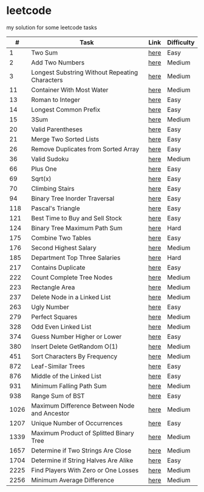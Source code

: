 # leetcode
my solution for some leetcode tasks

| # | Task  |  Link  | Difficulty |
| ------------------- | ------------------- | ------------------- | ------------------- |
| 1 | Two Sum | [here](https://github.com/ParshinAD/leetcode/blob/c1be73e46fd3ff7ab9c2abca2909c97621659dab/algorithms/1.%20Two%20Sum.md)| Easy |
| 2 | Add Two Numbers | [here](https://github.com/ParshinAD/leetcode/blob/c1be73e46fd3ff7ab9c2abca2909c97621659dab/algorithms/2.%20Add%20Two%20Numbers.md)| Medium |
| 3 | Longest Substring Without Repeating Characters | [here](https://github.com/ParshinAD/leetcode/blob/11f9c3c455f47c93b549f661d6a19cb9f657849a/algorithms/3.%20Longest%20Substring%20Without%20Repeating%20Characters.md) | Medium |
| 11 | Container With Most Water | [here](https://github.com/ParshinAD/leetcode/blob/0ecda13ebda12f702d9fed3c4dc9f319e5f570cd/algorithms/11.%20Container%20With%20Most%20Water.md) | Medium |
| 13 | Roman to Integer | [here](https://github.com/ParshinAD/leetcode/blob/c1be73e46fd3ff7ab9c2abca2909c97621659dab/algorithms/13.%20Roman%20to%20Integer.md) | Easy |
| 14 | Longest Common Prefix | [here](https://github.com/ParshinAD/leetcode/blob/a94aa556e7a44d1b8b65e713c2b66d6e8830dcdf/algorithms/14%20Longest%20Common%20Prefix.md) | Easy |
| 15 | 3Sum | [here](https://github.com/ParshinAD/leetcode/blob/444d0647e146a9ca9c638d71f17fd226c149a3fb/algorithms/15.%203Sum.md) | Medium |
| 20 | Valid Parentheses | [here](https://github.com/ParshinAD/leetcode/blob/aab880ad2247274b32a3773dca9d40fe32b1aec5/algorithms/20.%20Valid%20Parentheses.md) | Easy |
| 21 | Merge Two Sorted Lists | [here](https://github.com/ParshinAD/leetcode/blob/aab880ad2247274b32a3773dca9d40fe32b1aec5/algorithms/21.%20Merge%20Two%20Sorted%20Lists.md) | Easy |
| 26 | Remove Duplicates from Sorted Array | [here](https://github.com/ParshinAD/leetcode/blob/ad3aaea3ff8aad9cec3661cd08344477ac2f39de/algorithms/26.%20Remove%20Duplicates%20from%20Sorted%20Array.md) | Easy |
| 36 | Valid Sudoku | [here](https://github.com/ParshinAD/leetcode/blob/2c40bf48cdeb9c8521b9fbfff8e3082f149f2567/algorithms/36.%20Valid%20Sudoku.md) | Medium |
| 66 | Plus One | [here](https://github.com/ParshinAD/leetcode/blob/aab880ad2247274b32a3773dca9d40fe32b1aec5/algorithms/66.%20Plus%20One.md) | Easy |
| 69 | Sqrt(x) | [here](https://github.com/ParshinAD/leetcode/blob/ad3aaea3ff8aad9cec3661cd08344477ac2f39de/algorithms/69.%20Sqrt(x).%20md) | Easy |
| 70 | Climbing Stairs | [here](https://github.com/ParshinAD/leetcode/blob/ae2517e1675eab6e1f048bcd0c42fbda3ef691d1/algorithms/70.%20Climbing%20Stairs.md) | Easy |
| 94 | Binary Tree Inorder Traversal | [here](https://github.com/ParshinAD/leetcode/blob/8f55dede16551206d7ba178bf582b943b343891f/algorithms/94.%20Binary%20Tree%20Inorder%20Traversal.md) | Easy |
| 118 | Pascal's Triangle | [here](https://github.com/ParshinAD/leetcode/blob/5d257cb1f9120751b5a5ac2a7094994ec05654d0/algorithms/118.%20Pascal's%20Triangle.md) | Easy |
| 121 | Best Time to Buy and Sell Stock | [here](https://github.com/ParshinAD/leetcode/blob/fc5be3fadb413edde499f1197a7b1d5611912400/algorithms/121.%20Best%20Time%20to%20Buy%20and%20Sell%20Stock.md) | Easy |
| 124 | Binary Tree Maximum Path Sum | [here](https://github.com/ParshinAD/leetcode/blob/961a02456c8ad6e0be18f957e026e5c015377522/algorithms/124.%20Binary%20Tree%20Maximum%20Path%20Sum.md) | Hard |
| 175 | Combine Two Tables | [here](https://github.com/ParshinAD/leetcode/blob/c1be73e46fd3ff7ab9c2abca2909c97621659dab/Database/175.%20Combine%20Two%20Tables.md) | Easy |
| 176 | Second Highest Salary | [here](https://github.com/ParshinAD/leetcode/blob/c1be73e46fd3ff7ab9c2abca2909c97621659dab/Database/176.%20Second%20Highest%20Salary.md) | Medium |
| 185 | Department Top Three Salaries | [here](https://github.com/ParshinAD/leetcode/blob/c1be73e46fd3ff7ab9c2abca2909c97621659dab/Database/185.%20Department%20Top%20Three%20Salaries.md)| Hard |
| 217 | Contains Duplicate | [here](https://github.com/ParshinAD/leetcode/blob/e2aab43a314f15b512042b3d106daf7988a10923/algorithms/217.%20Contains%20Duplicate.md) | Easy | 
| 222 | Count Complete Tree Nodes | [here](https://github.com/ParshinAD/leetcode/blob/e2aab43a314f15b512042b3d106daf7988a10923/algorithms/222.%20Count%20Complete%20Tree%20Nodes.md) | Medium |
| 223 | Rectangle Area | [here](https://github.com/ParshinAD/leetcode/blob/c1be73e46fd3ff7ab9c2abca2909c97621659dab/algorithms/223.%20Rectangle%20Area.md)| Medium |
| 237 | Delete Node in a Linked List | [here](https://github.com/ParshinAD/leetcode/blob/0e46becd018339d956d8f5df2ac0fbfa32356e09/algorithms/237.%20Delete%20Node%20in%20a%20Linked%20List.md) | Medium |
| 263 | Ugly Number | [here](https://github.com/ParshinAD/leetcode/blob/6f554ab4b2f5c2812d2d90096b29ca8611ce6055/algorithms/263.%20Ugly%20Number.md) | Easy |
| 279 | Perfect Squares | [here](https://github.com/ParshinAD/leetcode/blob/6f554ab4b2f5c2812d2d90096b29ca8611ce6055/algorithms/279.%20Perfect%20Squares.md) | Medium |
| 328 | Odd Even Linked List | [here](https://github.com/ParshinAD/leetcode/blob/5b42e48124c1e9c60efc0e3c54e2e7cdf13857b7/algorithms/328.%20Odd%20Even%20Linked%20List.md) | Medium |
| 374 | Guess Number Higher or Lower | [here](https://github.com/ParshinAD/leetcode/blob/c1be73e46fd3ff7ab9c2abca2909c97621659dab/algorithms/374.%20Guess%20Number%20Higher%20or%20Lower.md)| Easy |
| 380 | Insert Delete GetRandom O(1) | [here](https://github.com/ParshinAD/leetcode/blob/52ff73bc2d97db8cc3533251aeb32f66c3e4717a/algorithms/380.%20Insert%20Delete%20GetRandom%20O(1).md) | Medium |
| 451 | Sort Characters By Frequency | [here](https://github.com/ParshinAD/leetcode/blob/2bef5f767b497669fb4e2ab77389d326ca8f71ec/algorithms/451.%20Sort%20Characters%20By%20Frequency.md) | Medium |
| 872 | Leaf-Similar Trees | [here](https://github.com/ParshinAD/leetcode/blob/e655f0c73fef54d8c0ef2bbe087be0c1a1e3f0c1/algorithms/872.%20Leaf-Similar%20Trees.md) | Easy |
| 876 | Middle of the Linked List | [here](https://github.com/ParshinAD/leetcode/blob/9b373b68f407c24095087cc6ca278f7daa17a311/algorithms/876.%20Middle%20of%20the%20Linked%20List.md) | Easy |
| 931 | Minimum Falling Path Sum | [here](https://github.com/ParshinAD/leetcode/blob/342f4f700b6c335a35c595a5fb9c48e0c9067a38/algorithms/931.%20Minimum%20Falling%20Path%20Sum.md) | Medium | 
| 938 | Range Sum of BST | [here](https://github.com/ParshinAD/leetcode/blob/baa196901bc49accb94c6ddb58d6b60e70896247/algorithms/938.%20Range%20Sum%20of%20BST.md) | Easy |
| 1026 | Maximum Difference Between Node and Ancestor | [here](https://github.com/ParshinAD/leetcode/blob/2c169d6bd07bd6f12ce80ee59e38205d856fbfd9/algorithms/1026.%20Maximum%20Difference%20Between%20Node%20and%20Ancestor.md) | Medium |
| 1207 | Unique Number of Occurrences | [here](https://github.com/ParshinAD/leetcode/blob/984cbbb84273e3e618ee1a598a12ebb01fc89d4a/algorithms/1207.%20Unique%20Number%20of%20Occurrences.md) | Easy |
| 1339 | Maximum Product of Splitted Binary Tree | [here](https://github.com/ParshinAD/leetcode/blob/26674716066b948f2bb548980fadd9636bccb955/algorithms/1339.%20Maximum%20Product%20of%20Splitted%20Binary%20Tree.md) |Medium |
| 1657 | Determine if Two Strings Are Close | [here](https://github.com/ParshinAD/leetcode/blob/8c353901ab02988067d8204ab8481170fa70ad3f/algorithms/1657.%20Determine%20if%20Two%20Strings%20Are%20Close.md) | Medium |
| 1704 | Determine if String Halves Are Alike | [here](https://github.com/ParshinAD/leetcode/blob/bdbe038c5b3be25bf3d1df551a9ecfb392346e21/algorithms/1704.%20Determine%20if%20String%20Halves%20Are%20Alike.md) | Easy |
| 2225 | Find Players With Zero or One Losses | [here](https://github.com/ParshinAD/leetcode/blob/7cd974f0228cb3c22e402847d234849400018d80/algorithms/2225.%20Find%20Players%20With%20Zero%20or%20One%20Losses.md) | Medium |
| 2256 | Minimum Average Difference | [here](https://github.com/ParshinAD/leetcode/blob/a80e54c461deeca1308584d2f92b1d8133ca2ecd/algorithms/2256.%20Minimum%20Average%20Difference.md) | Medium |

